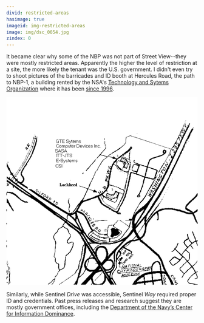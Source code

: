 ```yaml
---
divid: restricted-areas
hasimage: true
imageid: img-restricted-areas
image: img/dsc_0054.jpg
zindex: 0
---
```

It became clear why some of the NBP was not part of Street View--they were mostly restricted areas. Apparently the higher the level of restriction at a site, the more likely the tenant was the U.S. government. I didn't even try to shoot pictures of the barricades and ID booth at Hercules Road, the path to NBP-1, a building rented by the NSA's [Technology and Sytems Organization](http://cryptome.org/eyeball/nsa-nbp/nsa-nbp.htm) where it has been [since 1996](https://www.fas.org/irp/nsa/oldind.html).

<img src="img/business.gif" />

Similarly, while Sentinel *Drive* was accessible, Sentinel *Way* required proper ID and credentials. Past press releases and research suggest they are mostly government offices, including the [Department of the Navy’s Center for Information Dominance](http://www.netc.navy.mil/centers/ceninfodom/ftmeade/).
